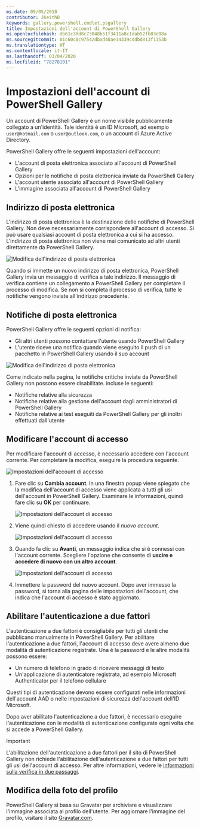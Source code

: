 ```yaml
---
ms.date: 09/05/2018
contributor: JKeithB
keywords: gallery,powershell,cmdlet,psgallery
title: Impostazioni dell'account di PowerShell Gallery
ms.openlocfilehash: db61c3fd8c73048b51f3411a8c1dab52fb03d08a
ms.sourcegitcommit: 01c60c0c97542dbad48ae34339cddbd813f1353b
ms.translationtype: HT
ms.contentlocale: it-IT
ms.lasthandoff: 03/04/2020
ms.locfileid: "78278101"
---
```

# <a name="powershell-gallery-account-settings"></a>Impostazioni dell'account di PowerShell Gallery

Un account di PowerShell Gallery è un nome visibile pubblicamente collegato a un'identità. Tale identità è un ID Microsoft, ad esempio `user@hotmail.com` o `user@outlook.com`, o un account di Azure Active Directory.

PowerShell Gallery offre le seguenti impostazioni dell'account:

- L'account di posta elettronica associato all'account di PowerShell Gallery
- Opzioni per le notifiche di posta elettronica inviate da PowerShell Gallery
- L'account utente associato all'account di PowerShell Gallery
- L'immagine associata all'account di PowerShell Gallery

## <a name="email-address"></a>Indirizzo di posta elettronica

L'indirizzo di posta elettronica è la destinazione delle notifiche di PowerShell Gallery. Non deve necessariamente corrispondere all'account di accesso. Si può usare qualsiasi account di posta elettronica a cui si ha accesso. L'indirizzo di posta elettronica non viene mai comunicato ad altri utenti direttamente da PowerShell Gallery.

![Modifica dell'indirizzo di posta elettronica](media/managing-account/PSGallery_AcccountEmailAddress.png)

Quando si immette un nuovo indirizzo di posta elettronica, PowerShell Gallery invia un messaggio di verifica a tale indirizzo. Il messaggio di verifica contiene un collegamento a PowerShell Gallery per completare il processo di modifica. Se non si completa il processo di verifica, tutte le notifiche vengono inviate all'indirizzo precedente.

## <a name="email-notifications"></a>Notifiche di posta elettronica

PowerShell Gallery offre le seguenti opzioni di notifica:

- Gli altri utenti possono contattare l'utente usando PowerShell Gallery
- L'utente riceve una notifica quando viene eseguito il push di un pacchetto in PowerShell Gallery usando il suo account

![Modifica dell'indirizzo di posta elettronica](media/managing-account/PSGallery_AccountEmailOptions.png)

Come indicato nella pagina, le notifiche critiche inviate da PowerShell Gallery non possono essere disabilitate.
incluse le seguenti:

- Notifiche relative alla sicurezza
- Notifiche relative alla gestione dell'account dagli amministratori di PowerShell Gallery
- Notifiche relative ai test eseguiti da PowerShell Gallery per gli inoltri effettuati dall'utente

## <a name="change-your-login-account"></a>Modificare l'account di accesso

Per modificare l'account di accesso, è necessario accedere con l'account corrente. Per completare la modifica, eseguire la procedura seguente.

![Impostazioni dell'account di accesso](media/managing-account/PSGallery_LoginAccountSettings.png)

1. Fare clic su **Cambia account**. In una finestra popup viene spiegato che la modifica dell'account di accesso viene applicata a tutti gli usi dell'account in PowerShell Gallery. Esaminare le informazioni, quindi fare clic su **OK** per continuare.

   ![Impostazioni dell'account di accesso](media/managing-account/PSGallery_LoginAccountChange-1.png)

2. Viene quindi chiesto di accedere usando il _nuovo account_.

   ![Impostazioni dell'account di accesso](media/managing-account/PSGallery_LoginAccountChange-2.png)

3. Quando fa clic su **Avanti**, un messaggio indica che si è connessi con l'account corrente.
   Scegliere l'opzione che consente di **uscire e accedere di nuovo con un altro account**.

   ![Impostazioni dell'account di accesso](media/managing-account/PSGallery_LoginAccountChange-3.png)

4. Immettere la password del nuovo account. Dopo aver immesso la password, si torna alla pagina delle impostazioni dell'account, che indica che l'account di accesso è stato aggiornato.


## <a name="enable-two-factor-authentication-2fa"></a>Abilitare l'autenticazione a due fattori

L'autenticazione a due fattori è consigliabile per tutti gli utenti che pubblicano manualmente in PowerShell Gallery. Per abilitare l'autenticazione a due fattori, l'account di accesso deve avere almeno due modalità di autenticazione registrate. Una è la password e le altre modalità possono essere:

- Un numero di telefono in grado di ricevere messaggi di testo
- Un'applicazione di autenticatore registrata, ad esempio Microsoft Authenticator per il telefono cellulare

Questi tipi di autenticazione devono essere configurati nelle informazioni dell'account AAD o nelle impostazioni di sicurezza dell'account dell'ID Microsoft.

Dopo aver abilitato l'autenticazione a due fattori, è necessario eseguire l'autenticazione con le modalità di autenticazione configurate ogni volta che si accede a PowerShell Gallery.

> [!IMPORTANT]
> L'abilitazione dell'autenticazione a due fattori per il sito di PowerShell Gallery non richiede l'abilitazione dell'autenticazione a due fattori per tutti gli usi dell'account di accesso. Per altre informazioni, vedere le [informazioni sulla verifica in due passaggi](https://support.microsoft.com/help/12408/microsoft-account-about-two-step-verification).

## <a name="change-your-profile-picture"></a>Modifica della foto del profilo

PowerShell Gallery si basa su Gravatar per archiviare e visualizzare l'immagine associata al profilo dell'utente. Per aggiornare l'immagine del profilo, visitare il sito [Gravatar.com](http://www.gravatar.com/).
